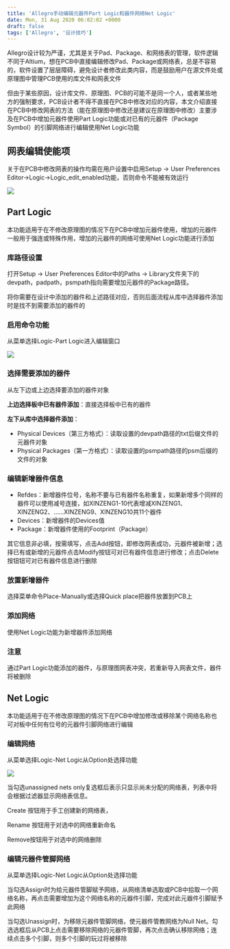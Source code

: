 ```yaml
---
title: 'Allegro手动编辑元器件Part Logic和器件网络Net Logic'
date: Mon, 31 Aug 2020 06:02:02 +0000
draft: false
tags: ['Allegro', '设计技巧']
---
```


Allegro设计较为严谨，尤其是关于Pad、Package、和网络表的管理，软件逻辑不同于Altium，想在PCB中直接编辑修改Pad、Package或网络表，总是不容易的，软件设置了层层障碍，避免设计者修改此类内容，而是鼓励用户在源文件处或原理图中管理PCB使用的库文件和网表文件

但由于某些原因，设计库文件、原理图、PCB的可能不是同一个人，或者某些地方的强制要求，PCB设计者不得不直接在PCB中修改对应的内容，本文介绍直接在PCB中修改网表的方法（能在原理图中修改还是建议在原理图中修改）主要涉及在PCB中增加元器件使用Part Logic功能或对已有的元器件（Package Symbol）的引脚网络进行编辑使用Net Logic功能

网表编辑使能项
-------

关于在PCB中修改网表的操作均需在用户设置中启用Setup -> User Preferences Editor->Logic->Logic\_edit\_enabled功能，否则命令不能被有效运行

![](https://www.u-c.com.cn/uploads/editor/2019/11/25135028527.png)

Part Logic
----------

本功能适用于在不修改原理图的情况下在PCB中增加元器件使用，增加的元器件一般用于强连或特殊作用，增加的元器件的网络可使用Net Logic功能进行添加

### 库路径设置

打开Setup -> User Preferences Editor中的Paths -> Library文件夹下的devpath，padpath，psmpath指向需要增加元器件的Package路径。

将你需要在设计中添加的器件和上述路径对应，否则后面流程从库中选择器件添加时是找不到需要添加的器件的

### 启用命令功能

从菜单选择Logic-Part Logic进入编辑窗口

![](http://a1024.synology.me:222/images/blog2022/Partlogic.png)

### 选择需要添加的器件

从左下边或上边选择要添加的器件对象

**上边选择板中已有器件添加**：直接选择板中已有的器件

**左下从库中选择器件添加**：

*   Physical Devices（第三方格式）：读取设置的devpath路径的txt后缀文件的元器件对象
*   Physical Packages（第一方格式）：读取设置的psmpath路径的psm后缀的文件的对象

### 编辑新增器件信息

*   Refdes：新增器件位号，名称不要与已有器件名称重复，如果新增多个同样的器件可以使用减号连接，如XINZENG1-10代表增减XINZENG1、XINZENG2、……XINZENG9、XINZENG10共11个器件
*   Devices：新增器件的Devices值
*   Package：新增器件使用的Footprint（Package）

其它信息非必填，按需填写，点击Add按钮，即修改网表成功，元器件被新增；选择已有或新增的元器件点击Modify按钮可对已有器件信息进行修改；点击Delete按钮钮可对已有器件信息进行删除

### 放置新增器件

选择菜单命令Place-Manually或选择Quick place把器件放置到PCB上

### 添加网络

使用Net Logic功能为新增器件添加网络

### 注意

通过Part Logic功能添加的器件，与原理图网表冲突，若重新导入网表文件，器件将被删除

Net Logic
---------

本功能适用于在不修改原理图的情况下在PCB中增加修改或移除某个网络名称也可对板中任何有位号的元器件引脚网络进行编辑

### 编辑网络

从菜单选择Logic-Net Logic从Option处选择功能

![](http://a1024.synology.me:222/images/blog2022/netlogic.png)

当勾选unassigned nets only复选框后表示只显示尚未分配的网络表，列表中将会根据过滤器显示网络表信息。

Create 按钮用于手工创建新的网络表，

Rename 按钮用于对选中的网络重新命名

Remove按钮用于对选中的网络删除

### 编辑元器件管脚网络

从菜单选择Logic-Net Logic从Option处选择功能

当勾选Assign时为给元器件管脚赋予网络，从网络清单选取或PCB中拾取一个网络名称，再点击需要增加为这个网络名称的元器件引脚，完成对此元器件引脚赋予此网络

当勾选Unassign时，为移除元器件管脚网络，使元器件管教网络为Null Net。勾选选框后从PCB上点击需要移除网络的元器件管脚，再次点击确认移除网络；连续点击多个引脚，则多个引脚的玩过将被移除